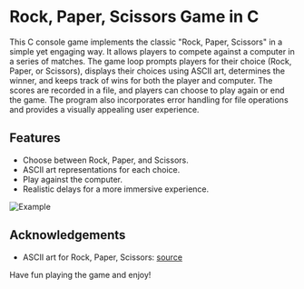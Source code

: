 # Rock, Paper, Scissors Game in C


This C console game implements the classic "Rock, Paper, Scissors" in a simple yet engaging way. It allows players to compete against a computer in a series of matches. The game loop prompts players for their choice (Rock, Paper, or Scissors), displays their choices using ASCII art, determines the winner, and keeps track of wins for both the player and computer. The scores are recorded in a file, and players can choose to play again or end the game. The program also incorporates error handling for file operations and provides a visually appealing user experience.

## Features

- Choose between Rock, Paper, and Scissors.
- ASCII art representations for each choice.
- Play against the computer.
- Realistic delays for a more immersive experience.

![Example](https://github.com/Bogdan016/RockPaperScissors/assets/76945445/99b87db6-4c08-4a41-8e28-04aeafaad2a1)

## Acknowledgements

- ASCII art for Rock, Paper, Scissors: [source](https://gist.github.com/wynand1004/b5c521ea8392e9c6bfe101b025c39abe)

Have fun playing the game and enjoy!
